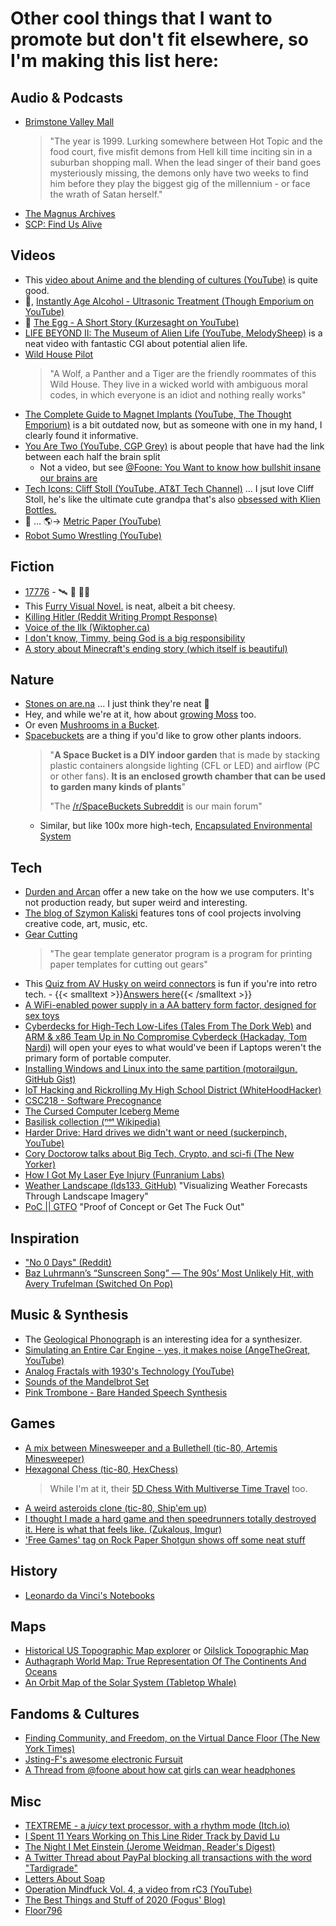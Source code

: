 # Other cool things that I want to promote but don't fit elsewhere, so I'm making this list here:

<link rel="stylesheet" href="/css_overrides/light.css">

## Audio & Podcasts

* [Brimstone Valley Mall](https://podcastaddict.com/podcast/2486564)
  > "The year is 1999. Lurking somewhere between Hot Topic and the food court, five misfit demons from Hell kill time inciting sin in a suburban shopping mall. When the lead singer of their band goes mysteriously missing, the demons only have two weeks to find him before they play the biggest gig of the millennium - or face the wrath of Satan herself."
* [The Magnus Archives](https://rustyquill.com/show/the-magnus-archives/)
* [SCP: Find Us Alive](https://findusalivepodcast.com)

## Videos

* This [video about Anime and the blending of cultures (YouTube)](https://www.youtube.com/watch?v=kX8_-uHgFew&ab_channel=TheCartoonCipher) is quite good.
* 🍻, [Instantly Age Alcohol - Ultrasonic Treatment (Though Emporium on YouTube)](https://www.youtube.com/watch?v=YlQT4ptwLKs)
* 🥚 [The Egg - A Short Story (Kurzesaght on YouTube)](https://www.youtube.com/watch?v=h6fcK_fRYaI)
* [LIFE BEYOND II: The Museum of Alien Life (YouTube, MelodySheep)](https://www.youtube.com/watch?v=ThDYazipjSI) is a neat video with fantastic CGI about potential alien life.
* [Wild House Pilot](https://www.youtube.com/watch?v=fU4I79HubyM)
  > "A Wolf, a Panther and a Tiger are the friendly roommates of this Wild House. They live in a wicked world with ambiguous moral codes, in which everyone is an idiot and nothing really works"
* [The Complete Guide to Magnet Implants (YouTube, The Thought Emporium)](https://www.youtube.com/watch?v=3aVwvJn7vpo) is a bit outdated now, but as someone with one in my hand, I clearly found it informative.
* [You Are Two (YouTube, CGP Grey)](https://www.youtube.com/watch?v=wfYbgdo8e-8) is about people that have had the link between each half the brain split
  * Not a video, but see [@Foone: You Want to know how bullshit insane our brains are](https://twitter.com/Foone/status/1014267515696922624) 
* [Tech Icons: Cliff Stoll (YouTube, AT&T Tech Channel)](https://www.youtube.com/watch?v=Qt0844ViQDI) ... I jsut love Cliff Stoll, he's like the ultimate cute grandpa that's also [obsessed with Klien Bottles.](https://www.youtube.com/watch?v=-k3mVnRlQLU&ab_channel=Numberphile)
* 🐜 ... 🌎→ [Metric Paper (YouTube)](https://www.youtube.com/watch?v=9DiHy5ZHzN0)
* [Robot Sumo Wrestling (YouTube)](https://www.youtube.com/watch?v=QCqxOzKNFks&list=FLFMnqfaTa1se1LfbCB3peJQ&index=6)

## Fiction

* [17776](https://www.sbnation.com/a/17776-football) - 🛰 🏈 📅🌌
* This [Furry Visual Novel.](https://play.google.com/store/apps/details?id=klace.majorminor.androidmv&hl=en_US) is neat, albeit a bit cheesy.
* [Killing Hitler (Reddit Writing Prompt Response)](https://www.reddit.com/r/WritingPrompts/comments/46qkd4/wpkilling_hitler_has_become_a_sport_amongst_time/d074op9?utm_source=share&utm_medium=web2x)
* [Voice of the Ilk (Wiktopher.ca)](https://wiktopher.ca/site/chapter_01.html)
* [I don't know, Timmy, being God is a big responsibility](https://qntm.org/responsibility)
* [A story about Minecraft's ending story (which itself is beautiful)](https://theeggandtherock.substack.com/p/i-wrote-a-story-for-a-friend)

## Nature

* [Stones on are.na](https://www.are.na/martin-murphy/stones) ... I just think they're neat 🥔
* Hey, and while we're at it, how about  [growing Moss](http://ifyoulived.org/moss.html) too.
* Or even [Mushrooms in a Bucket](https://www.youtube.com/watch?v=vyAn2QEeMsM).
* [Spacebuckets](https://spacebuckets.com/gallery/) are a thing if you'd like to grow other plants indoors.
  > "**A Space Bucket is a DIY indoor garden** that is made by stacking plastic containers alongside lighting (CFL or LED) and airflow (PC or other fans). **It is an enclosed growth chamber that can be used to garden many kinds of plants**"
  >
  > "The [/r/SpaceBuckets Subreddit](https://www.reddit.com/r/SpaceBuckets) is our main forum"
  * Similar, but like 100x more high-tech, [Encapsulated Environmental System](https://azumamakoto.com/3705/)

## Tech

* [Durden and Arcan](http://durden.arcan-fe.com/) offer a new take on the how we use computers. It's not production ready, but super weird and interesting.
* [The blog of Szymon Kaliski](https://szymonkaliski.com) features tons of cool projects involving creative code, art, music, etc.
* [Gear Cutting](https://woodgears.ca/gear_cutting/index.html)
  > "The gear template generator program is a program for printing paper templates for cutting out gears"
* This [Quiz from AV Husky on weird connectors](https://t.co/V5tsc7CJlD?amp=1) is fun if you're into retro tech. - {{< smalltext >}}[Answers here](https://docs.google.com/document/d/1czu143pnaL7EBAKtcgpAtIpiUtQyGYRQ3DDX3nXuVhQ/edit){{< /smalltext >}}
* [A WiFi-enabled power supply in a AA battery form factor, designed for sex toys](https://github.com/heyspacebuck/double-oh)
* [Cyberdecks for High-Tech Low-Lifes (Tales From The Dork Web)](https://thedorkweb.substack.com/p/tales-from-the-dork-web-9) and [ARM & x86 Team Up in No Compromise Cyberdeck (Hackaday, Tom Nardi)](https://hackaday.com/2020/12/05/arm-and-x86-team-up-in-no-compromise-cyberdeck/) will open your eyes to what would've been if Laptops weren't the primary form of portable computer.
* [Installing Windows and Linux into the same partition (motorailgun, GitHub Gist)](https://gist.github.com/motorailgun/cc2c573f253d0893f429a165b5f851ee)
* [IoT Hacking and Rickrolling My High School District (WhiteHoodHacker)](https://whitehoodhacker.net/posts/2021-10-04-the-big-rick)
* [CSC218 - Software Precognance](https://suricrasia.online/unfiction/CSC218-Software-Precognance.pdf)
* [The Cursed Computer Iceberg Meme](https://suricrasia.online/iceberg/)
* [Basilisk collection (ⁿᵒᵗ Wikipedia)](https://suricrasia.online/unfiction/basilisk/)
* [Harder Drive: Hard drives we didn't want or need (suckerpinch, YouTube)](https://www.youtube.com/watch?v=JcJSW7Rprio)
* [Cory Doctorow talks about Big Tech, Crypto, and sci-fi (The New Yorker)](https://www.newyorker.com/culture/the-new-yorker-interview/cory-doctorow-wants-you-to-know-what-computers-can-and-cant-do)
* [How I Got My Laser Eye Injury (Funranium Labs)](https://www.funraniumlabs.com/2024/07/how-i-got-my-laser-eye-injury/)
* [Weather Landscape (lds133, GitHub)](https://github.com/lds133/weather_landscape) "Visualizing Weather Forecasts Through Landscape Imagery"
* [PoC || GTFO](https://github.com/angea/pocorgtfo) "Proof of Concept or Get The Fuck Out"

## Inspiration 

* ["No 0 Days" (Reddit)](https://www.reddit.com/r/getdisciplined/comments/1q96b5/i_just_dont_care_about_myself/cdah4af/?utm_source=share&utm_medium=web2x)
* [Baz Luhrmann’s “Sunscreen Song” — The 90s’ Most Unlikely Hit, with Avery Trufelman (Switched On Pop)](https://switchedonpop.com/episodes/everybodys-free-to-wear-sunscreen-avery-trufelman-baz-luhrmann)

## Music & Synthesis

* The [Geological Phonograph](https://azlen.me/blog/geological_phonograph/) is an interesting idea for a synthesizer.
* [Simulating an Entire Car Engine - yes, it makes noise (AngeTheGreat, YouTube)](https://www.youtube.com/watch?v=RKT-sKtR970)
* [Analog Fractals with 1930's Technology (YouTube)](https://www.youtube.com/watch?v=Pv26QAOcb6Q)
* [Sounds of the Mandelbrot Set](https://www.youtube.com/watch?v=GiAj9WW1OfQ)
* [Pink Trombone - Bare Handed Speech Synthesis](https://dood.al/pinktrombone/)

## Games

* [A mix between Minesweeper and a Bullethell (tic-80, Artemis Minesweeper)](https://swamp-kun.itch.io/artemis-minesweeper)
* [Hexagonal Chess (tic-80, HexChess)](https://tic80.com/play?cart=1496)
  > While I'm at it, their [5D Chess With Multiverse Time Travel](https://store.steampowered.com/app/1349230/5D_Chess_With_Multiverse_Time_Travel/) too.
* [A weird asteroids clone (tic-80, Ship'em up)](https://tic80.com/play?cart=1495) 
* [I thought I made a hard game and then speedrunners totally destroyed it. Here is what that feels like. (Zukalous, Imgur)](https://imgur.com/t/speedrunning/zDoWihd)
* ['Free Games' tag on Rock Paper Shotgun shows off some neat stuff](https://www.rockpapershotgun.com/tag/free-games/)

## History

* [Leonardo da Vinci's Notebooks](https://www.vam.ac.uk/articles/leonardo-da-vincis-notebooks)

## Maps

* [Historical US Topographic Map explorer](https://kylebarron.dev/usgs-topo-mosaic/) or [Oilslick Topographic Map](http://mrgris.com/projects/oilslick/)
* [Authagraph World Map: True Representation Of The Continents And Oceans](https://totravelistolive.co/authagraph-world-map/)
* [An Orbit Map of the Solar System (Tabletop Whale)](http://tabletopwhale.com/2019/06/10/the-solar-system.html)

## Fandoms & Cultures

* [Finding Community, and Freedom, on the Virtual Dance Floor (The New York Times)](https://www.nytimes.com/2022/12/27/arts/music/vrchat-virtual-reality-clubbing.html)
* [Jsting-F's awesome electronic Fursuit](https://www.youtube.com/watch?v=gGOFU62wVco)
* [A Thread from @foone about how cat girls can wear headphones](https://twitter.com/Foone/status/1338302831950921729)

## Misc

* [TEXTREME - a *juicy* text processor, with a rhythm mode (Itch.io)](https://ash-k.itch.io/textreme)
* [I Spent 11 Years Working on This Line Rider Track by David Lu](https://delu.medium.com/i-spent-11-years-working-on-this-line-rider-track-96742fc0b709)
* [The Night I Met Einstein (Jerome Weidman, Reader's Digest)](https://www.rd.com/article/the-night-i-met-einstein/)
* [A Twitter Thread about PayPal blocking all transactions with the word "Tardigrade"](https://twitter.com/ArchieMcPhee/status/1304434532293046272)
* [Letters About Soap](https://people.cs.ksu.edu/~schmidt/soap.txt)
* [Operation Mindfuck Vol. 4, a video from rC3 (YouTube)](https://www.youtube.com/watch?v=ywYBT0xM7so)
* [The Best Things and Stuff of 2020 (Fogus' Blog)](http://blog.fogus.me/2020/12/31/the-best-things-and-stuff-of-2020/)
* [Floor796](https://floor796.com/)

<p hidden>uwu, are you looking at my source https://www.youtube.com/watch?v=o9l4EiYFZjg</p>
